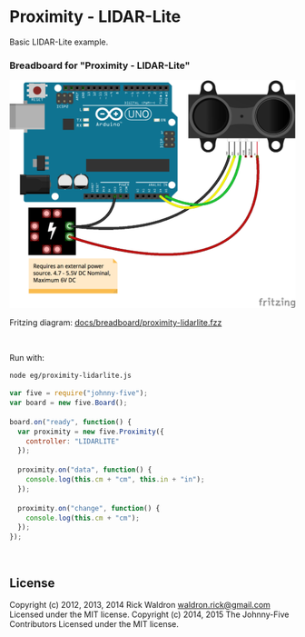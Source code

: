 <!--remove-start-->

# Proximity - LIDAR-Lite

<!--remove-end-->


Basic LIDAR-Lite example.





### Breadboard for "Proximity - LIDAR-Lite"



![docs/breadboard/proximity-lidarlite.png](breadboard/proximity-lidarlite.png)<br>

Fritzing diagram: [docs/breadboard/proximity-lidarlite.fzz](breadboard/proximity-lidarlite.fzz)

&nbsp;




Run with:
```bash
node eg/proximity-lidarlite.js
```


```javascript
var five = require("johnny-five");
var board = new five.Board();

board.on("ready", function() {
  var proximity = new five.Proximity({
    controller: "LIDARLITE"
  });

  proximity.on("data", function() {
    console.log(this.cm + "cm", this.in + "in");
  });

  proximity.on("change", function() {
    console.log(this.cm + "cm");
  });
});

```








&nbsp;

<!--remove-start-->

## License
Copyright (c) 2012, 2013, 2014 Rick Waldron <waldron.rick@gmail.com>
Licensed under the MIT license.
Copyright (c) 2014, 2015 The Johnny-Five Contributors
Licensed under the MIT license.

<!--remove-end-->
